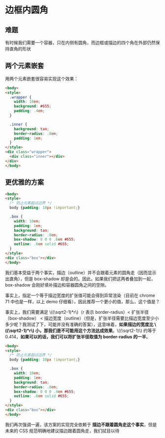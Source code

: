 # 边框内圆角

## 难题 

有时候我们需要一个容器，只在内侧有圆角，而边框或描边的四个角在外部仍然保持直角的形状

## 两个元素嵌套

用两个元素嵌套很容易实现这个效果：

```html 
<body>
<style>
  .wrapper {
    width: 10em;
    background: #655;
    padding: .4em;
  }

  .inner {
    background: tan;
    border-radius: .8em;
    padding: 1em;
  }
</style>  
<div class="wrapper">
  <div class="inner"></div>  
</div>
</body>
```

## 更优雅的方案

```html 
<body>
<style>
  /* 防止元素超过边界 */
  body {padding: 10px !important;}

  .box {
    width: 10em;
    padding: 1em;
    background: tan;
    border-radius: .8em; 
    box-shadow: 0 0 0 .6em #655; 
    outline: .6em solid #655;
  }
</style>  
<div class="box"></div>
</body>
```

我们基本受益于两个事实，描边（outline）并不会跟着元素的圆角走（因而显示出直角），但是 box-shadow 却是会的。因此，如果我们把这两者叠加到一起，box-shadow 会刚好填补描边和容器圆角之间的空隙。

事实上，指定一个等于描边宽度的扩张值可能会得到异常渲染（目前在 chrome 71 中也是一样，以上 demo 仔细看），因此推荐一个更小的值，那么，这个值是？

事实上，我们需要满足 \\((\sqrt2-1)\*r\\)（r 表示 border-radius）< 扩张半径（box-shadow） < 描边宽度（outline）（但是，扩张半径需要比描边宽度至少小多少呢？我测试了下，可能并没有准确的答案），这意味着，**如果描边的宽度比 \\((\sqrt2-1)\*r\\) 小，那我们是不可能用这个方法达成效果**。\\((\sqrt2-1)\\) 约等于 0.414，**如果可以的话，我们可以将扩张半径取值为 border-radius 的一半**。

```html 
<body>
<style>
  /* 防止元素超过边界 */
  body {padding: 10px !important;}

  .box {
    width: 10em;
    padding: 1em;
    background: tan;
    border-radius: .8em; 
    box-shadow: 0 0 0 .4em #655; 
    outline: .6em solid #655;
  }
</style>  
<div class="box"></div>
</body>
```

我们再次强调一遍，该方案的实现完全依赖于 **描边不跟着圆角走这个事实**，但是未来的 CSS 规范明确地建议描边跟着圆角走，我们拭目以待